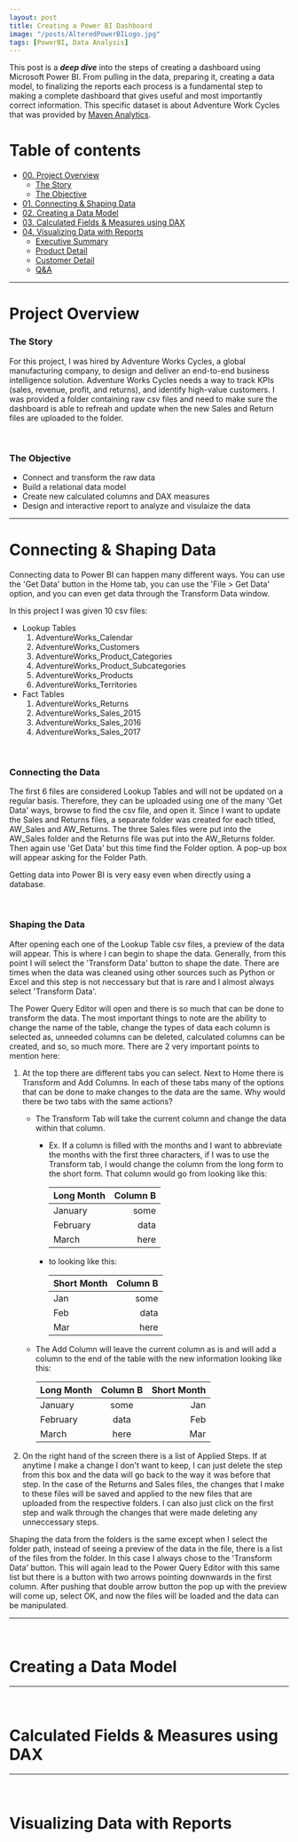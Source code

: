 ```yaml
---
layout: post
title: Creating a Power BI Dashboard
image: "/posts/AlteredPowerBILogo.jpg"
tags: [PowerBI, Data Analysis]
---
```


This post is a ***deep dive*** into the steps of creating a dashboard using Microsoft Power BI. From pulling in the data, preparing it, creating a data model, to finalizing the reports each process is a fundamental step to making a complete dashboard that gives useful and most importantly correct information. This specific dataset is about Adventure Work Cycles that was provided by [Maven Analytics](https://www.mavenanalytics.io/).  

# Table of contents

- [00. Project Overview](#overview-main)
    - [The Story](#overview-story)
    - [The Objective](#overview-objective)
- [01. Connecting & Shaping Data](#connecting-overview)
- [02. Creating a Data Model](#model-overview)
- [03. Calculated Fields & Measures using DAX](#using-DAX)
- [04. Visualizing Data with Reports](#visualizing-reports)
    - [Executive Summary](#executive-summary)
    - [Product Detail](#product-detail)
    - [Customer Detail](#customer-detail)
    - [Q&A](#q&a)


___

# Project Overview  <a name="overview-main"></a>

### The Story <a name="overview-story"></a>

For this project, I was hired by Adventure Works Cycles, a global manufacturing company, to design and deliver an end-to-end business intelligence solution. Adventure Works Cycles needs a way to track KPIs (sales, revenue, profit, and returns), and identify high-value customers. I was provided a folder containing raw csv files and need to make sure the dashboard is able to refreah and update when the new Sales and Return files are uploaded to the folder.  

<br>

### The Objective <a name="overview-objective"></a>

- Connect and transform the raw data
- Build a relational data model
- Create new calculated columns and DAX measures
- Design and interactive report to analyze and visulaize the data


___

# Connecting & Shaping Data  <a name="connecting-overview"></a>

Connecting data to Power BI can happen many different ways. You can use the 'Get Data' button in the Home tab, you can use the 'File > Get Data' option, and you can even get data through the Transform Data window.

In this project I was given 10 csv files: 
- Lookup Tables
    1. AdventureWorks_Calendar
    2. AdventureWorks_Customers
    3. AdventureWorks_Product_Categories
    4. AdventureWorks_Product_Subcategories
    5. AdventureWorks_Products
    6. AdventureWorks_Territories
- Fact Tables
    1. AdventureWorks_Returns
    2. AdventureWorks_Sales_2015
    3. AdventureWorks_Sales_2016
    4. AdventureWorks_Sales_2017

<br>

### Connecting the Data

The first 6 files are considered Lookup Tables and will not be updated on a regular basis. Therefore, they can be uploaded using one of the many 'Get Data' ways, browse to find the csv file, and open it. Since I want to update the Sales and Returns files, a separate folder was created for each titled, AW_Sales and AW_Returns. The three Sales files were put into the AW_Sales folder and the Returns file was put into the AW_Returns folder. Then again use 'Get Data' but this time find the Folder option. A pop-up box will appear asking for the Folder Path. 

Getting data into Power BI is very easy even when directly using a database. 

<br>

### Shaping the Data

After opening each one of the Lookup Table csv files, a preview of the data will appear. This is where I can begin to shape the data. Generally, from this point I will select the 'Transform Data' button to shape the date. There are times when the data was cleaned using other sources such as Python or Excel and this step is not neccessary but that is rare and I almost always select 'Transform Data'. 

The Power Query Editor will open and there is so much that can be done to transform the data. The most important things to note are the ability to change the name of the table, change the types of data each column is selected as, unneeded columns can be deleted, calculated columns can be created, and so, so much more. There are 2 very important points to mention here: 
   1. At the top there are different tabs you can select. Next to Home there is Transform and Add Columns. In each of these tabs many of the options that can be done to make changes  to the data are the same. Why would there be two tabs with the same actions?
       - The Transform Tab will take the current column and change the data within that column. 
           - Ex. If a column is filled with the months and I want to abbreviate the months with the first three characters, if I was to use the Transform tab, I would change the column from the long form to the short form. That column would go from looking like this:
           
                | Long Month | Column B |
                | :---       |     ---: | 
                | January    | some     |
                | February   | data     |
                | March      | here     |
                
           - to looking like this:
           
                | Short Month | Column B |
                | :---        |     ---: | 
                | Jan         | some     |
                | Feb         | data     |
                | Mar         | here     |
       - The Add Column will leave the current column as is and will add a column to the end of the table with the new information looking like this:
       
            | Long Month | Column B | Short Month |
            | :---       |  :---:   |        ---: |
            | January    | some     | Jan         |
            | February   | data     | Feb         |
            | March      | here     | Mar         |
   
   2. On the right hand of the screen there is a list of Applied Steps. If at anytime I make a change I don't want to keep, I can just delete the step from this box and the data will go back to the way it was before that step. In the case of the Returns and Sales files, the changes that I make to these files will be saved and applied to the new files that are uploaded from the respective folders. I can also just click on the first step and walk through the changes that were made deleting any unneccessary steps. 
        
Shaping the data from the folders is the same except when I select the folder path, instead of seeing a preview of the data in the file, there is a list of the files from the folder. In this case I always chose to the 'Transform Data' button. This will again lead to the Power Query Editor with this same list but there is a button with two arrows pointing downwards in the first column. After pushing that double arrow button the pop up with the preview will come up, select OK, and now the files will be loaded and the data can be manipulated.      
               
___

<br>

# Creating a Data Model  <a name="model-overview"></a>


___

<br>

# Calculated Fields & Measures using DAX <a name="using-DAX"></a>


___

<br>

# Visualizing Data with Reports <a name="visualizing-reports"></a>
